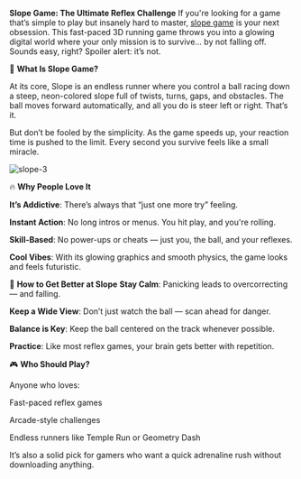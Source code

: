**Slope Game: The Ultimate Reflex Challenge**
If you're looking for a game that’s simple to play but insanely hard to master, <a href="https://slope3.com">slope game</a> is your next obsession. This fast-paced 3D running game throws you into a glowing digital world where your only mission is to survive... by not falling off.
Sounds easy, right? Spoiler alert: it’s not.

🚀 **What Is Slope Game?**

At its core, Slope is an endless runner where you control a ball racing down a steep, neon-colored slope full of twists, turns, gaps, and obstacles. The ball moves forward automatically, and all you do is steer left or right. That’s it.

But don’t be fooled by the simplicity. As the game speeds up, your reaction time is pushed to the limit. Every second you survive feels like a small miracle.

![slope-3](https://github.com/user-attachments/assets/92de907d-999b-47c4-8f29-bac457f34753)


🔥 **Why People Love It**

**It’s Addictive**: There’s always that “just one more try” feeling.


**Instant Action**: No long intros or menus. You hit play, and you're rolling.


**Skill-Based**: No power-ups or cheats — just you, the ball, and your reflexes.


**Cool Vibes**: With its glowing graphics and smooth physics, the game looks and feels futuristic.

🧠 **How to Get Better at Slope**
**Stay Calm**: Panicking leads to overcorrecting — and falling.


**Keep a Wide View**: Don’t just watch the ball — scan ahead for danger.


**Balance is Key**: Keep the ball centered on the track whenever possible.


**Practice**: Like most reflex games, your brain gets better with repetition.

🎮 **Who Should Play?**

Anyone who loves:

Fast-paced reflex games

Arcade-style challenges

Endless runners like Temple Run or Geometry Dash

It’s also a solid pick for gamers who want a quick adrenaline rush without downloading anything.

